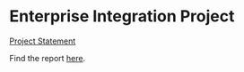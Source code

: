 # Enterprise Integration Project

[Project Statement](project-statement.pdf)

Find the report [here](report.pdf).